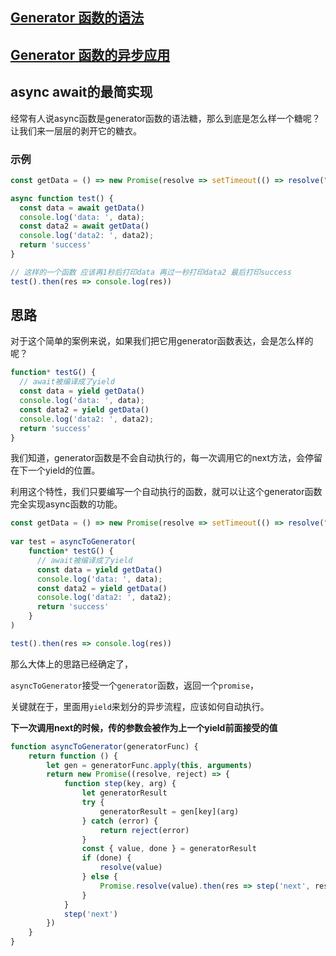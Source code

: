 ## [Generator 函数的语法](https://es6.ruanyifeng.com/#docs/generator)

## [Generator 函数的异步应用](https://es6.ruanyifeng.com/#docs/generator-async)

## async await的最简实现

经常有人说async函数是generator函数的语法糖，那么到底是怎么样一个糖呢？让我们来一层层的剥开它的糖衣。

### 示例

```js
const getData = () => new Promise(resolve => setTimeout(() => resolve("data"), 1000))

async function test() {
  const data = await getData()
  console.log('data: ', data);
  const data2 = await getData()
  console.log('data2: ', data2);
  return 'success'
}

// 这样的一个函数 应该再1秒后打印data 再过一秒打印data2 最后打印success
test().then(res => console.log(res))
```

## 思路

对于这个简单的案例来说，如果我们把它用generator函数表达，会是怎么样的呢？

```js
function* testG() {
  // await被编译成了yield
  const data = yield getData()
  console.log('data: ', data);
  const data2 = yield getData()
  console.log('data2: ', data2);
  return 'success'
}
```

我们知道，generator函数是不会自动执行的，每一次调用它的next方法，会停留在下一个yield的位置。

利用这个特性，我们只要编写一个自动执行的函数，就可以让这个generator函数完全实现async函数的功能。

```js
const getData = () => new Promise(resolve => setTimeout(() => resolve("data"), 1000))
  
var test = asyncToGenerator(
    function* testG() {
      // await被编译成了yield
      const data = yield getData()
      console.log('data: ', data);
      const data2 = yield getData()
      console.log('data2: ', data2);
      return 'success'
    }
)

test().then(res => console.log(res))
```

那么大体上的思路已经确定了，

`asyncToGenerator`接受一个`generator`函数，返回一个`promise`，

关键就在于，里面用`yield`来划分的异步流程，应该如何自动执行。

**下一次调用next的时候，传的参数会被作为上一个yield前面接受的值**

```js
function asyncToGenerator(generatorFunc) {
    return function () {
        let gen = generatorFunc.apply(this, arguments)
        return new Promise((resolve, reject) => {
            function step(key, arg) {
                let generatorResult
                try {
                    generatorResult = gen[key](arg)
                } catch (error) {
                    return reject(error)
                }
                const { value, done } = generatorResult
                if (done) {
                    resolve(value)
                } else {
                    Promise.resolve(value).then(res => step('next', res), err => step('throw', err))
                }
            }
            step('next')
        })
    }
}
```

